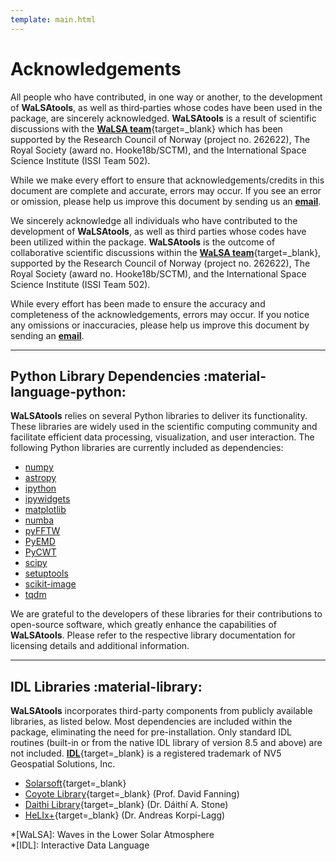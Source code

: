 ```yaml
---
template: main.html
---
```


# Acknowledgements

All people who have contributed, in one way or another, to the development of **WaLSAtools**, as well as third‐parties whose codes have been used in the package, are sincerely acknowledged. **WaLSAtools** is a result of scientific discussions with the [**WaLSA team**][1]{target=_blank} which has been supported by the Research Council of Norway (project no. 262622), The Royal Society (award no. Hooke18b/SCTM), and the International Space Science Institute (ISSI Team 502).

While we make every effort to ensure that acknowledgements/credits in this document are complete and accurate, errors may occur. If you see an error or omission, please help us improve this document by sending us an [**email**][2]. 

We sincerely acknowledge all individuals who have contributed to the development of **WaLSAtools**, as well as third parties whose codes have been utilized within the package. **WaLSAtools** is the outcome of collaborative scientific discussions within the [**WaLSA team**][1]{target=_blank}, supported by the Research Council of Norway (project no. 262622), The Royal Society (award no. Hooke18b/SCTM), and the International Space Science Institute (ISSI Team 502).

While every effort has been made to ensure the accuracy and completeness of the acknowledgements, errors may occur. If you notice any omissions or inaccuracies, please help us improve this document by sending an [**email**][2].

---

## Python Library Dependencies :material-language-python:

**WaLSAtools** relies on several Python libraries to deliver its functionality. These libraries are widely used in the scientific computing community and facilitate efficient data processing, visualization, and user interaction. The following Python libraries are currently included as dependencies:

- [numpy](https://numpy.org/)  
- [astropy](https://www.astropy.org/)  
- [ipython](https://ipython.org/)  
- [ipywidgets](https://ipywidgets.readthedocs.io/en/latest/)  
- [matplotlib](https://matplotlib.org/)  
- [numba](https://numba.pydata.org/)  
- [pyFFTW](https://github.com/pyFFTW/pyFFTW)  
- [PyEMD](https://github.com/laszukdawid/PyEMD)  
- [PyCWT](https://github.com/regeirk/pycwt)  
- [scipy](https://scipy.org/)  
- [setuptools](https://setuptools.pypa.io/en/latest/)  
- [scikit-image](https://scikit-image.org/)  
- [tqdm](https://tqdm.github.io/)

We are grateful to the developers of these libraries for their contributions to open-source software, which greatly enhance the capabilities of **WaLSAtools**. Please refer to the respective library documentation for licensing details and additional information.

---

## IDL Libraries :material-library:

**WaLSAtools** incorporates third-party components from publicly available libraries, as listed below. Most dependencies are included within the package, eliminating the need for pre-installation. Only standard IDL routines (built-in or from the native IDL library of version 8.5 and above) are not included. [**IDL**][3]{target=_blank} is a registered trademark of NV5 Geospatial Solutions, Inc.

  - [Solarsoft][11]{target=_blank}
  - [Coyote Library][4]{target=_blank} (Prof. David Fanning)
  - [Daithi Library][5]{target=_blank} (Dr. Dáithí A. Stone)
  - [HeLIx+][12]{target=_blank} (Dr. Andreas Korpi-Lagg)

*[WaLSA]: Waves in the Lower Solar Atmosphere  
*[IDL]: Interactive Data Language  

  [1]: https://WaLSA.team
  [2]: mailto:WaLSAtools@WaLSA.team
  [3]: https://www.nv5geospatialsoftware.com/Products/IDL
  [4]: http://www.idlcoyote.com
  [5]: http://climate.web.runbox.net/idl_lib/
  [6]: https://walsa.team/shahin.jafarzadeh
  [7]: https://davidjess.net
  [8]: https://www.researchgate.net/profile/Marco-Stangalini
  [9]: https://pure.qub.ac.uk/en/persons/samuel-grant
  [10]: https://robrutten.nl
  [11]: https://sohowww.nascom.nasa.gov/solarsoft/
  [12]: https://gitlab.gwdg.de/andreas.lagg/helix
  [16]: https://pure.qub.ac.uk/en/persons/peter-keys

<br>
